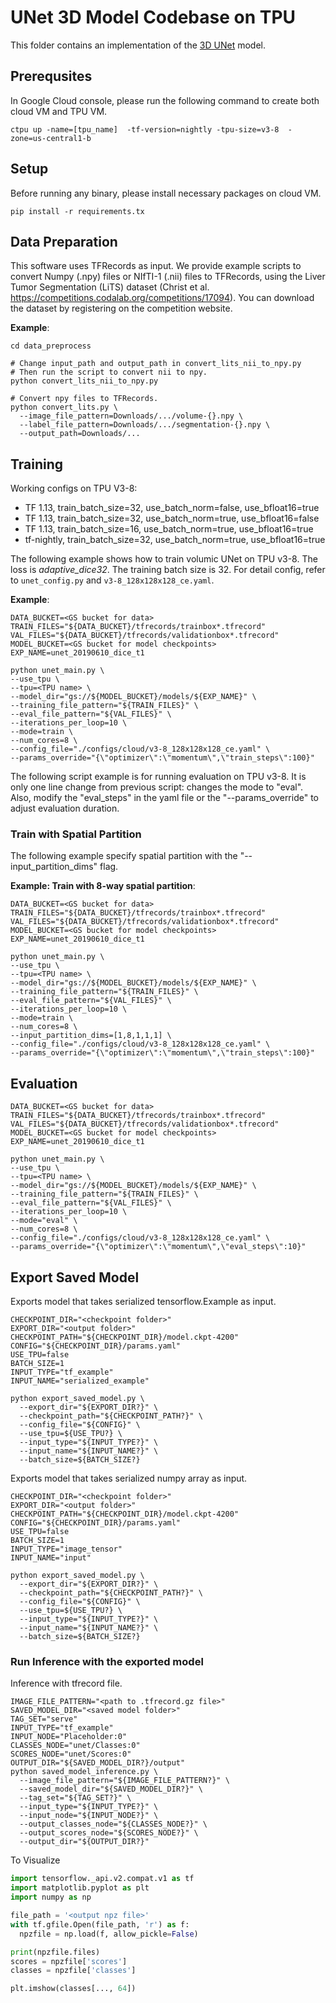 # UNet 3D Model Codebase on TPU

This folder contains an implementation of the [3D UNet](https://arxiv.org/abs/1606.06650) model.

## Prerequsites

In Google Cloud console, please run the following command to create both cloud VM and TPU VM.

```shell
ctpu up -name=[tpu_name]  -tf-version=nightly -tpu-size=v3-8  -zone=us-central1-b
```

## Setup

Before running any binary, please install necessary packages on cloud VM.

```shell
pip install -r requirements.tx
```

## Data Preparation

This software uses TFRecords as input. We provide example scripts to convert
Numpy (.npy) files or NIfTI-1 (.nii) files to TFRecords, using the Liver Tumor
Segmentation (LiTS) dataset
(Christ et al. https://competitions.codalab.org/competitions/17094).
You can download the dataset by registering on the competition website.

**Example**:

```shell
cd data_preprocess

# Change input_path and output_path in convert_lits_nii_to_npy.py
# Then run the script to convert nii to npy.
python convert_lits_nii_to_npy.py

# Convert npy files to TFRecords.
python convert_lits.py \
  --image_file_pattern=Downloads/.../volume-{}.npy \
  --label_file_pattern=Downloads/.../segmentation-{}.npy \
  --output_path=Downloads/...
```

## Training

Working configs on TPU V3-8:

+ TF 1.13, train_batch_size=32, use_batch_norm=false, use_bfloat16=true
+ TF 1.13, train_batch_size=32, use_batch_norm=true, use_bfloat16=false
+ TF 1.13, train_batch_size=16, use_batch_norm=true, use_bfloat16=true
+ tf-nightly, train_batch_size=32, use_batch_norm=true, use_bfloat16=true

The following example shows how to train volumic UNet on TPU v3-8.
The loss is *adaptive_dice32*. The training batch size is 32. For detail config, refer to `unet_config.py` and `v3-8_128x128x128_ce.yaml`.

**Example**:

```shell
DATA_BUCKET=<GS bucket for data>
TRAIN_FILES="${DATA_BUCKET}/tfrecords/trainbox*.tfrecord"
VAL_FILES="${DATA_BUCKET}/tfrecords/validationbox*.tfrecord"
MODEL_BUCKET=<GS bucket for model checkpoints>
EXP_NAME=unet_20190610_dice_t1

python unet_main.py \
--use_tpu \
--tpu=<TPU name> \
--model_dir="gs://${MODEL_BUCKET}/models/${EXP_NAME}" \
--training_file_pattern="${TRAIN_FILES}" \
--eval_file_pattern="${VAL_FILES}" \
--iterations_per_loop=10 \
--mode=train \
--num_cores=8 \
--config_file="./configs/cloud/v3-8_128x128x128_ce.yaml" \
--params_override="{\"optimizer\":\"momentum\",\"train_steps\":100}"
```

The following script example is for running evaluation on TPU v3-8. It is only
one line change from previous script: changes the mode to "eval". Also, modify
the "eval_steps" in the yaml file or the "--params_override" to adjust
evaluation duration.

### Train with Spatial Partition

The following example specify spatial partition with the "--input_partition_dims" flag.

**Example: Train with 8-way spatial partition**:

```shell
DATA_BUCKET=<GS bucket for data>
TRAIN_FILES="${DATA_BUCKET}/tfrecords/trainbox*.tfrecord"
VAL_FILES="${DATA_BUCKET}/tfrecords/validationbox*.tfrecord"
MODEL_BUCKET=<GS bucket for model checkpoints>
EXP_NAME=unet_20190610_dice_t1

python unet_main.py \
--use_tpu \
--tpu=<TPU name> \
--model_dir="gs://${MODEL_BUCKET}/models/${EXP_NAME}" \
--training_file_pattern="${TRAIN_FILES}" \
--eval_file_pattern="${VAL_FILES}" \
--iterations_per_loop=10 \
--mode=train \
--num_cores=8 \
--input_partition_dims=[1,8,1,1,1] \
--config_file="./configs/cloud/v3-8_128x128x128_ce.yaml" \
--params_override="{\"optimizer\":\"momentum\",\"train_steps\":100}"
```

## Evaluation

```shell
DATA_BUCKET=<GS bucket for data>
TRAIN_FILES="${DATA_BUCKET}/tfrecords/trainbox*.tfrecord"
VAL_FILES="${DATA_BUCKET}/tfrecords/validationbox*.tfrecord"
MODEL_BUCKET=<GS bucket for model checkpoints>
EXP_NAME=unet_20190610_dice_t1

python unet_main.py \
--use_tpu \
--tpu=<TPU name> \
--model_dir="gs://${MODEL_BUCKET}/models/${EXP_NAME}" \
--training_file_pattern="${TRAIN_FILES}" \
--eval_file_pattern="${VAL_FILES}" \
--iterations_per_loop=10 \
--mode="eval" \
--num_cores=8 \
--config_file="./configs/cloud/v3-8_128x128x128_ce.yaml" \
--params_override="{\"optimizer\":\"momentum\",\"eval_steps\":10}"
```


## Export Saved Model

Exports model that takes serialized tensorflow.Example as input.

```shell
CHECKPOINT_DIR="<checkpoint folder>"
EXPORT_DIR="<output folder>"
CHECKPOINT_PATH="${CHECKPOINT_DIR}/model.ckpt-4200"
CONFIG="${CHECKPOINT_DIR}/params.yaml"
USE_TPU=false
BATCH_SIZE=1
INPUT_TYPE="tf_example"
INPUT_NAME="serialized_example"

python export_saved_model.py \
  --export_dir="${EXPORT_DIR?}" \
  --checkpoint_path="${CHECKPOINT_PATH?}" \
  --config_file="${CONFIG}" \
  --use_tpu=${USE_TPU?} \
  --input_type="${INPUT_TYPE?}" \
  --input_name="${INPUT_NAME?}" \
  --batch_size=${BATCH_SIZE?}
```


Exports model that takes serialized numpy array as input.

```shell
CHECKPOINT_DIR="<checkpoint folder>"
EXPORT_DIR="<output folder>"
CHECKPOINT_PATH="${CHECKPOINT_DIR}/model.ckpt-4200"
CONFIG="${CHECKPOINT_DIR}/params.yaml"
USE_TPU=false
BATCH_SIZE=1
INPUT_TYPE="image_tensor"
INPUT_NAME="input"

python export_saved_model.py \
  --export_dir="${EXPORT_DIR?}" \
  --checkpoint_path="${CHECKPOINT_PATH?}" \
  --config_file="${CONFIG}" \
  --use_tpu=${USE_TPU?} \
  --input_type="${INPUT_TYPE?}" \
  --input_name="${INPUT_NAME?}" \
  --batch_size=${BATCH_SIZE?}
```

### Run Inference with the exported model

Inference with tfrecord file.

```shell
IMAGE_FILE_PATTERN="<path to .tfrecord.gz file>"
SAVED_MODEL_DIR="<saved model folder>"
TAG_SET="serve"
INPUT_TYPE="tf_example"
INPUT_NODE="Placeholder:0"
CLASSES_NODE="unet/Classes:0"
SCORES_NODE="unet/Scores:0"
OUTPUT_DIR="${SAVED_MODEL_DIR?}/output"
python saved_model_inference.py \
  --image_file_pattern="${IMAGE_FILE_PATTERN?}" \
  --saved_model_dir="${SAVED_MODEL_DIR?}" \
  --tag_set="${TAG_SET?}" \
  --input_type="${INPUT_TYPE?}" \
  --input_node="${INPUT_NODE?}" \
  --output_classes_node="${CLASSES_NODE?}" \
  --output_scores_node="${SCORES_NODE?}" \
  --output_dir="${OUTPUT_DIR?}"
```

To Visualize

```python
import tensorflow._api.v2.compat.v1 as tf
import matplotlib.pyplot as plt
import numpy as np

file_path = '<output npz file>'
with tf.gfile.Open(file_path, 'r') as f:
  npzfile = np.load(f, allow_pickle=False)

print(npzfile.files)
scores = npzfile['scores']
classes = npzfile['classes']

plt.imshow(classes[..., 64])
```
